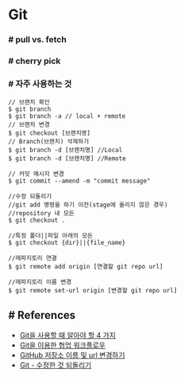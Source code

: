 # Git

### # pull vs. fetch

### # cherry pick

### # 자주 사용하는 것
```
// 브랜치 확인
$ git branch
$ git branch -a // local + remote
// 브랜치 변경
$ git checkout [브랜치명]
// Branch(브랜치) 삭제하기
$ git branch -d [브랜치명] //Local
$ git branch -d [브랜치명] //Remote

// 커밋 메시지 변경
$ git commit --amend -m "commit message"

//수정 되돌리기
//git add 명령을 하기 이전(stage에 올리지 않은 경우)
//repository 내 모든
$ git checkout .

//특정 폴더||파일 아래의 모든
$ git checkout {dir}||{file_name}

//레파지토리 연결
$ git remote add origin [연결할 git repo url]

//레파지토리 이름 변경
$ git remote set-url origin [변경할 git repo url]
```

## # References  
- [Git을 사용할 때 알아야 할 4 가지](https://medium.com/%EC%98%A4%EB%8A%98%EC%9D%98-%ED%94%84%EB%A1%9C%EA%B7%B8%EB%9E%98%EB%B0%8D/git%EC%9D%84-%EC%82%AC%EC%9A%A9%ED%95%A0-%EB%95%8C-%EC%95%8C%EC%95%84%EC%95%BC-%ED%95%A0-4-%EA%B0%80%EC%A7%80-f8a64f5fa558)
- [Git을 이용한 협업 워크플로우](https://lhy.kr/git-workflow)
- [GitHub 저장소 이름 및 url 변경하기](https://12bme.tistory.com/43)
- [Git - 수정한 것 되돌리기](http://hochulshin.com/git-revert-changes/)

